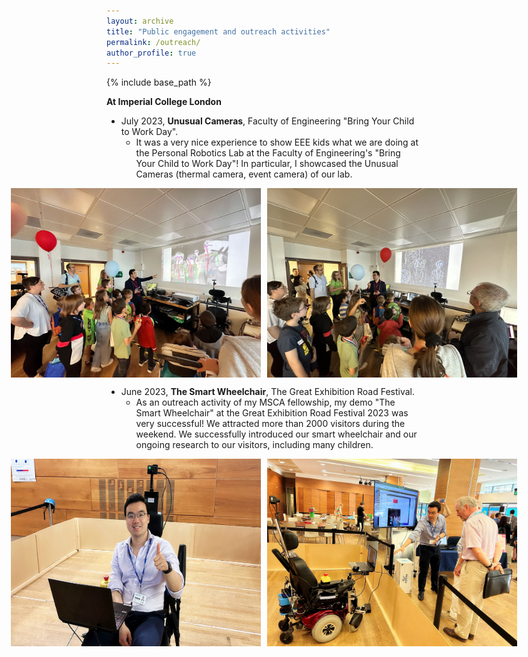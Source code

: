 ```yaml
---
layout: archive
title: "Public engagement and outreach activities"
permalink: /outreach/
author_profile: true
---
```

{% include base_path %}

**At Imperial College London**

- July 2023, **Unusual Cameras**, Faculty of Engineering "Bring Your Child to Work Day". 
	- It was a very nice experience to show EEE kids what we are doing at the Personal Robotics Lab at the Faculty of Engineering's "Bring Your Child to Work Day"! In particular, I showcased the Unusual Cameras (thermal camera, event camera) of our lab. 

<div style="display: flex; justify-content: center;">
  <img src="/images/outreach-EEE-kid-2023.JPG" alt="image1" width="400" style="margin-right: 10px;">
  <img src="/images/outreach-EEE-kid-2023-2.JPG" alt="image1" width="400">
</div>

- June 2023, **The Smart Wheelchair**, The Great Exhibition Road Festival. 
	- As an outreach activity of my MSCA fellowship, my demo "The Smart Wheelchair" at the Great Exhibition Road Festival 2023 was very successful! We attracted more than 2000 visitors during the weekend. We successfully introduced our smart wheelchair and our ongoing research to our visitors, including many children. 
<div style="display: flex; justify-content: center;">
  <img src="/images/Great-exhibition-festival-2023.jpg" alt="image1" width="400" style="margin-right: 10px;">
  <img src="/images/Great-exhibition-festival-2023-3.jpg" alt="image3" width="400">
</div>